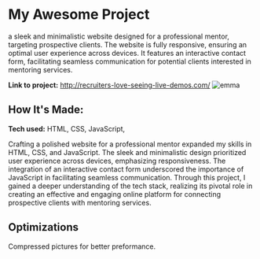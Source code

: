 # My Awesome Project
a sleek and minimalistic website designed for a professional
mentor, targeting prospective clients. The website is fully responsive, ensuring an optimal user experience across devices. 
It features an interactive contact form, facilitating seamless communication for potential clients interested in mentoring services.


**Link to project:** http://recruiters-love-seeing-live-demos.com/
![emma](https://github.com/kev-er/stronger-together-mentoring/assets/81853888/e2d8be36-88b8-4f0d-9442-e585213da045)

## How It's Made:

**Tech used:** HTML, CSS, JavaScript,

Crafting a polished website for a professional mentor expanded my skills in HTML, CSS, and JavaScript. The sleek and minimalistic design prioritized user experience across devices, emphasizing responsiveness. The integration of an interactive contact form underscored the importance of JavaScript in facilitating seamless communication. Through this project, I gained a deeper understanding of the tech stack, realizing its pivotal role in creating an effective and engaging online platform for connecting prospective clients with mentoring services.

## Optimizations

Compressed pictures for better preformance. 






